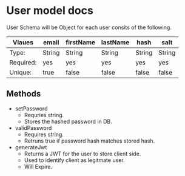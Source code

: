 # User model docs

User Schema will be Object for each user consits of the following.

| Vlaues    | email | firstName | lastName | hash  | salt  |
| --------- | ----- | --------- | -------- | ----- | ----- |
| Type:     | String| String    | String   | String| String|
| Required: | yes   | yes       | yes      | yes   | yes   |
| Unique:   | true  | false     | false    | false | false |

Methods
---
* setPassword
  * Requries string.
  * Stores the hashed password in DB.
* validPassword
  *  Requires string.
  *  Retruns true if password hash matches stored hash.
* generateJwt
  * Returns a JWT for the user to store client side.
  * Used to identify client as legitmate user.
  * Will Expire.
